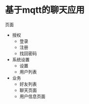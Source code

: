 # 基于mqtt的聊天应用


页面
- 授权
    - 登录
    - 注册
    - 找回密码
- 系统设置
    - 设置
    - 用户列表
- 业务
    - 好友列表
    - 聊天页面
    - 用户信息页面